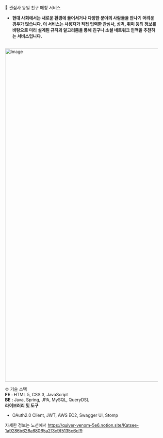 👏 관심사 동일 친구 매칭 서비스
- **현대 사회에서는 새로운 환경에 들어서거나 다양한 분야의 사람들을 만나기 어려운 경우가 많습니다.
  이 서비스는 사용자가 직접 입력한 관심사, 성격, 취미 등의 정보를 바탕으로 미리 설계된 규칙과 알고리즘을 통해 친구나 소셜 네트워크 인맥을 추천하는 서비스입니다.**
<br>
<img width="1098" alt="Image" src="https://github.com/user-attachments/assets/a7e47a3d-0e64-4d18-b21d-93b295314709" />

⚙️ 기술 스택 <br>
**FE** : HTML 5, CSS 3, JavaScript <br>
**BE** : Java, Spring, JPA, MySQL, QueryDSL <br>
**라이브러리 및 도구** 
- OAuth2.0 Client, JWT, AWS EC2, Swagger UI, Stomp

자세한 정보는 노션에서 https://quiver-venom-5e6.notion.site/Katsee-1a9286b626a68065a2f3c9f5135c6cf9
